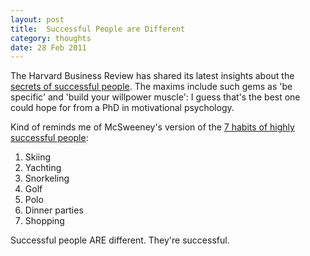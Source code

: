 ```yaml
---
layout: post
title:  Successful People are Different
category: thoughts
date: 28 Feb 2011
---
```


The Harvard Business Review has shared its latest insights about the [secrets of successful people][hbr].  The maxims include such gems as 'be specific' and 'build your willpower muscle': I guess that's the best one could hope for from a PhD in motivational psychology.

Kind of reminds me of McSweeney's version of the [7 habits of highly successful people][mcsweeney]:

1. Skiing
2. Yachting
3. Snorkeling
4. Golf
5. Polo
6. Dinner parties
7. Shopping

Successful people ARE different. They're successful.

[hbr]: http://blogs.hbr.org/cs/2011/02/nine_things_successful_people.html
[mcsweeney]: http://www.mcsweeneys.net/articles/7-habits-of-highly-successful-people